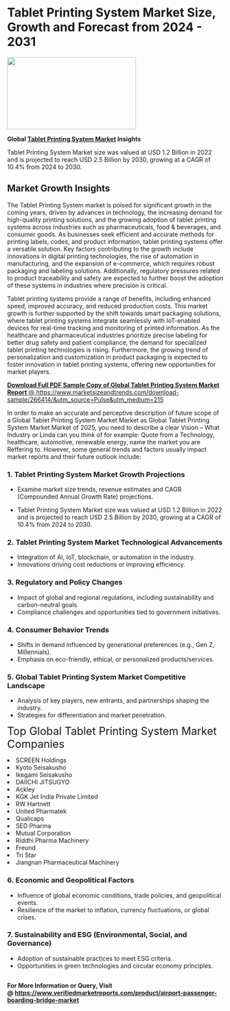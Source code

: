<H1>Tablet Printing System Market Size, Growth and Forecast from 2024 - 2031</H1><img class="aligncenter size-medium wp-image-584254" src="https://thirdeyenews.in/wp-content/uploads/2024/09/Global-Market-Research-300x168.jpeg" alt="" width="300" height="168" /><p><strong>Global&nbsp;<a href="https://www.marketsizeandtrends.com/download-sample/266414/&amp;utm_source=Pulse&amp;utm_medium=215">Tablet Printing System Market</a> Insights</strong></p><p>Tablet Printing System Market size was valued at USD 1.2 Billion in 2022 and is projected to reach USD 2.5 Billion by 2030, growing at a CAGR of 10.4% from 2024 to 2030.</p><p><h2>Market Growth Insights</h2> <p>The Tablet Printing System market is poised for significant growth in the coming years, driven by advances in technology, the increasing demand for high-quality printing solutions, and the growing adoption of tablet printing systems across industries such as pharmaceuticals, food & beverages, and consumer goods. As businesses seek efficient and accurate methods for printing labels, codes, and product information, tablet printing systems offer a versatile solution. Key factors contributing to the growth include innovations in digital printing technologies, the rise of automation in manufacturing, and the expansion of e-commerce, which requires robust packaging and labeling solutions. Additionally, regulatory pressures related to product traceability and safety are expected to further boost the adoption of these systems in industries where precision is critical.</p> <p><a href="#"></a></p> <p>Tablet printing systems provide a range of benefits, including enhanced speed, improved accuracy, and reduced production costs. This market growth is further supported by the shift towards smart packaging solutions, where tablet printing systems integrate seamlessly with IoT-enabled devices for real-time tracking and monitoring of printed information. As the healthcare and pharmaceutical industries prioritize precise labeling for better drug safety and patient compliance, the demand for specialized tablet printing technologies is rising. Furthermore, the growing trend of personalization and customization in product packaging is expected to foster innovation in tablet printing systems, offering new opportunities for market players.</p> <p><a href="#"></p><p><span class=""><strong>Download Full PDF Sample Copy of Global Tablet Printing System Market Report</strong> @ <a href="https://www.marketsizeandtrends.com/download-sample/266414/&amp;utm_source=Pulse&amp;utm_medium=215" target="_blank">https://www.marketsizeandtrends.com/download-sample/266414/&amp;utm_source=Pulse&amp;utm_medium=215</a></span></p><p>In order to make an accurate and perceptive description of future scope of a Global&nbsp;Tablet Printing System Market Market as Global&nbsp;Tablet Printing System Market Market of 2025, you need to describe a clear Vision &ndash; What Industry or Linda can you think of for example: Quote from a Technology, healthcare, automotive, renewable energy, name the market you are Reffering to. However, some general trends and factors usually impact market reports and their future outlook include:</p><h3>1.&nbsp;<strong>Tablet Printing System Market Growth Projections</strong></h3><ul><li>Examine market size trends, revenue estimates and CAGR (Compounded Annual Growth Rate) projections.</li><li><p>Tablet Printing System Market size was valued at USD 1.2 Billion in 2022 and is projected to reach USD 2.5 Billion by 2030, growing at a CAGR of 10.4% from 2024 to 2030.</p></li></ul><h3>2.&nbsp;<strong>Tablet Printing System Market Technological Advancements</strong></h3><ul><li>Integration of AI, IoT, blockchain, or automation in the industry.</li><li>Innovations driving cost reductions or improving efficiency.</li></ul><h3>3.&nbsp;<strong>Regulatory and Policy Changes</strong></h3><ul><li>Impact of global and regional regulations, including sustainability and carbon-neutral goals.</li><li>Compliance challenges and opportunities tied to government initiatives.</li></ul><h3>4.&nbsp;<strong>Consumer Behavior Trends</strong></h3><ul><li>Shifts in demand influenced by generational preferences (e.g., Gen Z, Millennials).</li><li>Emphasis on eco-friendly, ethical, or personalized products/services.</li></ul><h3>5.&nbsp;<strong>Global Tablet Printing System Market Competitive Landscape</strong></h3><ul><li>Analysis of key players, new entrants, and partnerships shaping the industry.</li><li>Strategies for differentiation and market penetration.</li></ul><p data-pm-slice="1 1 []"><span style="color: inherit; font-family: inherit; font-size: 25px;">Top Global Tablet Printing System Market Companies</span></p><div class="" data-test-id=""><p><li>SCREEN Holdings</li><li> Kyoto Seisakusho</li><li> Ikegami Seisakusho</li><li> DAIICHI JITSUGYO</li><li> Ackley</li><li> KGK Jet India Private Limited</li><li> RW Hartnett</li><li> United Pharmatek</li><li> Qualicaps</li><li> SED Pharma</li><li> Mutual Corporation</li><li> Riddhi Pharma Machinery</li><li> Freund</li><li> Tri Star</li><li> Jiangnan Pharmaceutical Machinery</li></p></div><h3>6.&nbsp;<strong>Economic and Geopolitical Factors</strong></h3><ul><li>Influence of global economic conditions, trade policies, and geopolitical events.</li><li>Resilience of the market to inflation, currency fluctuations, or global crises.</li></ul><h3>7.&nbsp;<strong>Sustainability and ESG (Environmental, Social, and Governance)</strong></h3><ul><li>Adoption of sustainable practices to meet ESG criteria.</li><li>Opportunities in green technologies and circular economy principles.</li></ul><h2><strong style="font-size: 14px;">For More Information or Query, Visit @&nbsp;</strong><a style="background-color: #ffffff; font-size: 14px;" href="https://www.marketsizeandtrends.com/report/tablet-printing-system-market/" target="_blank">https://www.verifiedmarketreports.com/product/airport-passenger-boarding-bridge-market</a></h2>
